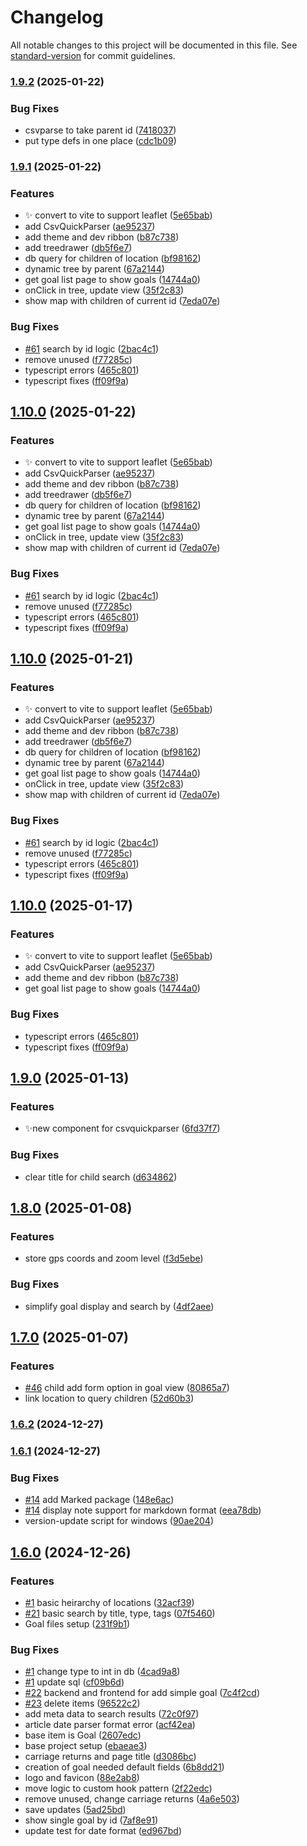 # Changelog

All notable changes to this project will be documented in this file. See [standard-version](https://github.com/conventional-changelog/standard-version) for commit guidelines.

### [1.9.2](https://github.com/rayjlim/time-buckets/compare/v1.9.1...v1.9.2) (2025-01-22)


### Bug Fixes

* csvparse to take parent id ([7418037](https://github.com/rayjlim/time-buckets/commit/7418037b2b537ec607809dbed6b8f274fd5894d4))
* put type defs in one place ([cdc1b09](https://github.com/rayjlim/time-buckets/commit/cdc1b09164deda9e8bead04e336a26c853d40627))

### [1.9.1](https://github.com/rayjlim/time-buckets/compare/v1.9.0...v1.9.1) (2025-01-22)


### Features

* ✨ convert to vite to support leaflet ([5e65bab](https://github.com/rayjlim/time-buckets/commit/5e65babf18edb13f858f917ef0cc442e93e53a1d))
* add CsvQuickParser ([ae95237](https://github.com/rayjlim/time-buckets/commit/ae95237c97cbe505c3ca5fd7554e83d824e31f78))
* add theme and dev ribbon ([b87c738](https://github.com/rayjlim/time-buckets/commit/b87c738f3f15f0ee798ba04cd892b86d064d37bb))
* add treedrawer ([db5f6e7](https://github.com/rayjlim/time-buckets/commit/db5f6e7134a47ecb228a6b4e73459f6e1b0eaa55))
* db query for children of location ([bf98162](https://github.com/rayjlim/time-buckets/commit/bf9816235fa95eed52504ae24aff72b32df33401))
* dynamic tree by parent ([67a2144](https://github.com/rayjlim/time-buckets/commit/67a2144a312e0fc5b172af6793d9e3f10298673d))
* get goal list page to show goals ([14744a0](https://github.com/rayjlim/time-buckets/commit/14744a0ca7835c1a04aecdbe7286ff37202b0715))
* onClick in tree, update view ([35f2c83](https://github.com/rayjlim/time-buckets/commit/35f2c83aee61c70e5842667e57fac237cf718ae2))
* show map with children of current id ([7eda07e](https://github.com/rayjlim/time-buckets/commit/7eda07e082cb8b856451ac191e64ae9156172786))


### Bug Fixes

* [#61](https://github.com/rayjlim/time-buckets/issues/61) search by id logic ([2bac4c1](https://github.com/rayjlim/time-buckets/commit/2bac4c17a8a43448d9ff6c292f30f3069b62e10e))
* remove unused ([f77285c](https://github.com/rayjlim/time-buckets/commit/f77285c8b8311e716c42186da759a51d0e5a667c))
* typescript errors ([465c801](https://github.com/rayjlim/time-buckets/commit/465c8017dd080815e01b6fa5a90cf845bb1ff51e))
* typescript fixes ([ff09f9a](https://github.com/rayjlim/time-buckets/commit/ff09f9a80d8e54b654ee06861388fe7414d913df))

## [1.10.0](https://github.com/rayjlim/time-buckets/compare/v1.9.0...v1.10.0) (2025-01-22)


### Features

* ✨ convert to vite to support leaflet ([5e65bab](https://github.com/rayjlim/time-buckets/commit/5e65babf18edb13f858f917ef0cc442e93e53a1d))
* add CsvQuickParser ([ae95237](https://github.com/rayjlim/time-buckets/commit/ae95237c97cbe505c3ca5fd7554e83d824e31f78))
* add theme and dev ribbon ([b87c738](https://github.com/rayjlim/time-buckets/commit/b87c738f3f15f0ee798ba04cd892b86d064d37bb))
* add treedrawer ([db5f6e7](https://github.com/rayjlim/time-buckets/commit/db5f6e7134a47ecb228a6b4e73459f6e1b0eaa55))
* db query for children of location ([bf98162](https://github.com/rayjlim/time-buckets/commit/bf9816235fa95eed52504ae24aff72b32df33401))
* dynamic tree by parent ([67a2144](https://github.com/rayjlim/time-buckets/commit/67a2144a312e0fc5b172af6793d9e3f10298673d))
* get goal list page to show goals ([14744a0](https://github.com/rayjlim/time-buckets/commit/14744a0ca7835c1a04aecdbe7286ff37202b0715))
* onClick in tree, update view ([35f2c83](https://github.com/rayjlim/time-buckets/commit/35f2c83aee61c70e5842667e57fac237cf718ae2))
* show map with children of current id ([7eda07e](https://github.com/rayjlim/time-buckets/commit/7eda07e082cb8b856451ac191e64ae9156172786))


### Bug Fixes

* [#61](https://github.com/rayjlim/time-buckets/issues/61) search by id logic ([2bac4c1](https://github.com/rayjlim/time-buckets/commit/2bac4c17a8a43448d9ff6c292f30f3069b62e10e))
* remove unused ([f77285c](https://github.com/rayjlim/time-buckets/commit/f77285c8b8311e716c42186da759a51d0e5a667c))
* typescript errors ([465c801](https://github.com/rayjlim/time-buckets/commit/465c8017dd080815e01b6fa5a90cf845bb1ff51e))
* typescript fixes ([ff09f9a](https://github.com/rayjlim/time-buckets/commit/ff09f9a80d8e54b654ee06861388fe7414d913df))

## [1.10.0](https://github.com/rayjlim/time-buckets/compare/v1.9.0...v1.10.0) (2025-01-21)


### Features

* ✨ convert to vite to support leaflet ([5e65bab](https://github.com/rayjlim/time-buckets/commit/5e65babf18edb13f858f917ef0cc442e93e53a1d))
* add CsvQuickParser ([ae95237](https://github.com/rayjlim/time-buckets/commit/ae95237c97cbe505c3ca5fd7554e83d824e31f78))
* add theme and dev ribbon ([b87c738](https://github.com/rayjlim/time-buckets/commit/b87c738f3f15f0ee798ba04cd892b86d064d37bb))
* add treedrawer ([db5f6e7](https://github.com/rayjlim/time-buckets/commit/db5f6e7134a47ecb228a6b4e73459f6e1b0eaa55))
* db query for children of location ([bf98162](https://github.com/rayjlim/time-buckets/commit/bf9816235fa95eed52504ae24aff72b32df33401))
* dynamic tree by parent ([67a2144](https://github.com/rayjlim/time-buckets/commit/67a2144a312e0fc5b172af6793d9e3f10298673d))
* get goal list page to show goals ([14744a0](https://github.com/rayjlim/time-buckets/commit/14744a0ca7835c1a04aecdbe7286ff37202b0715))
* onClick in tree, update view ([35f2c83](https://github.com/rayjlim/time-buckets/commit/35f2c83aee61c70e5842667e57fac237cf718ae2))
* show map with children of current id ([7eda07e](https://github.com/rayjlim/time-buckets/commit/7eda07e082cb8b856451ac191e64ae9156172786))


### Bug Fixes

* [#61](https://github.com/rayjlim/time-buckets/issues/61) search by id logic ([2bac4c1](https://github.com/rayjlim/time-buckets/commit/2bac4c17a8a43448d9ff6c292f30f3069b62e10e))
* remove unused ([f77285c](https://github.com/rayjlim/time-buckets/commit/f77285c8b8311e716c42186da759a51d0e5a667c))
* typescript errors ([465c801](https://github.com/rayjlim/time-buckets/commit/465c8017dd080815e01b6fa5a90cf845bb1ff51e))
* typescript fixes ([ff09f9a](https://github.com/rayjlim/time-buckets/commit/ff09f9a80d8e54b654ee06861388fe7414d913df))

## [1.10.0](https://github.com/rayjlim/time-buckets/compare/v1.9.0...v1.10.0) (2025-01-17)


### Features

* ✨ convert to vite to support leaflet ([5e65bab](https://github.com/rayjlim/time-buckets/commit/5e65babf18edb13f858f917ef0cc442e93e53a1d))
* add CsvQuickParser ([ae95237](https://github.com/rayjlim/time-buckets/commit/ae95237c97cbe505c3ca5fd7554e83d824e31f78))
* add theme and dev ribbon ([b87c738](https://github.com/rayjlim/time-buckets/commit/b87c738f3f15f0ee798ba04cd892b86d064d37bb))
* get goal list page to show goals ([14744a0](https://github.com/rayjlim/time-buckets/commit/14744a0ca7835c1a04aecdbe7286ff37202b0715))


### Bug Fixes

* typescript errors ([465c801](https://github.com/rayjlim/time-buckets/commit/465c8017dd080815e01b6fa5a90cf845bb1ff51e))
* typescript fixes ([ff09f9a](https://github.com/rayjlim/time-buckets/commit/ff09f9a80d8e54b654ee06861388fe7414d913df))

## [1.9.0](https://github.com/rayjlim/time-buckets/compare/v1.8.0...v1.9.0) (2025-01-13)


### Features

* ✨new component for csvquickparser ([6fd37f7](https://github.com/rayjlim/time-buckets/commit/6fd37f73b0b139e145eb511550043141dd9a6d9d))


### Bug Fixes

* clear title for child search ([d634862](https://github.com/rayjlim/time-buckets/commit/d6348627622063a7cb9cef0bebc4a557c7ff63d2))

## [1.8.0](https://github.com/rayjlim/time-buckets/compare/v1.7.0...v1.8.0) (2025-01-08)


### Features

* store gps coords and zoom level ([f3d5ebe](https://github.com/rayjlim/time-buckets/commit/f3d5ebeb3030e0a18a49e762aa55f2eae220ac16))


### Bug Fixes

* simplify goal display and search by ([4df2aee](https://github.com/rayjlim/time-buckets/commit/4df2aeef2ee62e4856cba8df91583187439f8991))

## [1.7.0](https://github.com/rayjlim/time-buckets/compare/v1.6.2...v1.7.0) (2025-01-07)


### Features

* [#46](https://github.com/rayjlim/time-buckets/issues/46) child add form option in goal view ([80865a7](https://github.com/rayjlim/time-buckets/commit/80865a7de1e9273d8ab8a59f58df976d9bb72ac2))
* link location to query children ([52d60b3](https://github.com/rayjlim/time-buckets/commit/52d60b336921311c26d79af43b2795fea0d5fecd))

### [1.6.2](https://github.com/rayjlim/time-buckets/compare/v1.6.1...v1.6.2) (2024-12-27)

### [1.6.1](https://github.com/rayjlim/time-buckets/compare/v1.6.0...v1.6.1) (2024-12-27)


### Bug Fixes

* [#14](https://github.com/rayjlim/time-buckets/issues/14) add Marked package ([148e6ac](https://github.com/rayjlim/time-buckets/commit/148e6acd4ec2ad594767b04ce5bfbfb04e8d0266))
* [#14](https://github.com/rayjlim/time-buckets/issues/14) display note support for markdown format ([eea78db](https://github.com/rayjlim/time-buckets/commit/eea78dbff7571df619745235d01b5a3756c1a750))
* version-update script for windows ([90ae204](https://github.com/rayjlim/time-buckets/commit/90ae204e306c5cca33dc3d6c470ed48cfd88d542))

## [1.6.0](https://github.com/rayjlim/time-buckets/compare/v1.5.0...v1.6.0) (2024-12-26)


### Features

* [#1](https://github.com/rayjlim/time-buckets/issues/1) basic heirarchy of locations ([32acf39](https://github.com/rayjlim/time-buckets/commit/32acf395c4d32f3a95c5fcf925956397d6fd3250))
* [#21](https://github.com/rayjlim/time-buckets/issues/21) basic search by title, type, tags ([07f5460](https://github.com/rayjlim/time-buckets/commit/07f5460dccc7d8c8869c731b6a3d89a51894dd90))
* Goal files setup ([231f9b1](https://github.com/rayjlim/time-buckets/commit/231f9b159ef4187e01fd86922b1f982cee666f75))


### Bug Fixes

* [#1](https://github.com/rayjlim/time-buckets/issues/1) change type to int in db ([4cad9a8](https://github.com/rayjlim/time-buckets/commit/4cad9a8d35cb49620c73ce9f07779f9d8d05e18e))
* [#1](https://github.com/rayjlim/time-buckets/issues/1) update sql ([cf09b6d](https://github.com/rayjlim/time-buckets/commit/cf09b6db241cfe82dfed41ee51de58e223bc5833))
* [#22](https://github.com/rayjlim/time-buckets/issues/22) backend and frontend for add simple goal ([7c4f2cd](https://github.com/rayjlim/time-buckets/commit/7c4f2cd6992ecbf44f47d926c43766b5573bd025))
* [#23](https://github.com/rayjlim/time-buckets/issues/23) delete items ([96522c2](https://github.com/rayjlim/time-buckets/commit/96522c2951e6765982a0fd8516138726c137e317))
* add meta data to search results ([72c0f97](https://github.com/rayjlim/time-buckets/commit/72c0f97aa3e62917c7aa7165c7f1ec8ce36bd3a9))
* article date parser format error ([acf42ea](https://github.com/rayjlim/time-buckets/commit/acf42eafcf63db4d1f0a0893f2e4445343008a01))
* base item is Goal ([2607edc](https://github.com/rayjlim/time-buckets/commit/2607edc0412ab806def750ecac1e3c22dd96f661))
* base project setup ([ebaeae3](https://github.com/rayjlim/time-buckets/commit/ebaeae3e0a4f228fa6c486aea24c638d6eb4793e))
* carriage returns and page title ([d3086bc](https://github.com/rayjlim/time-buckets/commit/d3086bc4ac96712af8f475461a48cdb50aed4469))
* creation of goal needed default fields ([6b8dd21](https://github.com/rayjlim/time-buckets/commit/6b8dd211dad3cef4c0920cdf9c1b55854725a687))
* logo and favicon ([88e2ab8](https://github.com/rayjlim/time-buckets/commit/88e2ab8f2203be660942c1b44c2f7d21e111c6dc))
* move logic to custom hook pattern ([2f22edc](https://github.com/rayjlim/time-buckets/commit/2f22edce96c78c966eb0f91b48d5420526bd88f5))
* remove unused, change carriage returns ([4a6e503](https://github.com/rayjlim/time-buckets/commit/4a6e50343df4ebed41e56fc894530dca4db992e3))
* save updates ([5ad25bd](https://github.com/rayjlim/time-buckets/commit/5ad25bdf41aaa15ab5da5accecdd5ee3ca03b6f6))
* show single goal by id ([7af8e91](https://github.com/rayjlim/time-buckets/commit/7af8e910b6142530dfad62b9081c86dd6960f0ef))
* update test for date format ([ed967bd](https://github.com/rayjlim/time-buckets/commit/ed967bd904b7df3e40bf1a970d767636e67d1c0f))
